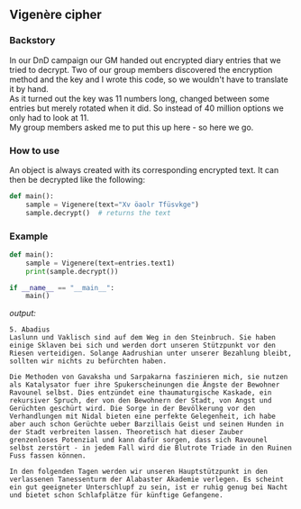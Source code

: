 ## Vigenère cipher

### Backstory
In our DnD campaign our GM handed out encrypted diary entries that we tried to decrypt.
Two of our group members discovered the encryption method and the key and I wrote this code, so we wouldn't have to
translate it by hand.  
As it turned out the key was 11 numbers long, changed between some entries but merely rotated when it did. So instead
of 40 million options we only had to look at 11.  
My group members asked me to put this up here - so here we go.

### How to use
An object is always created with its corresponding encrypted text. It can then be decrypted like the following:
```python
def main():
    sample = Vigenere(text="Xv öaolr Tfüsvkge")
    sample.decrypt()  # returns the text
```


### Example
```python
def main():
    sample = Vigenere(text=entries.text1)
    print(sample.decrypt())

if __name__ == "__main__":
    main()
```
_output:_
```
5. Abadius 
Laslunn und Vaklisch sind auf dem Weg in den Steinbruch. Sie haben einige Sklaven bei sich und werden dort unseren Stützpunkt vor den Riesen verteidigen. Solange Aadrushian unter unserer Bezahlung bleibt, sollten wir nichts zu befürchten haben.

Die Methoden von Gavaksha und Sarpakarna faszinieren mich, sie nutzen als Katalysator fuer ihre Spukerscheinungen die Ängste der Bewohner Ravounel selbst. Dies entzündet eine thaumaturgische Kaskade, ein rekursiver Spruch, der von den Bewohnern der Stadt, von Angst und Gerüchten geschürt wird. Die Sorge in der Bevölkerung vor den Verhandlungen mit Nidal bieten eine perfekte Gelegenheit, ich habe aber auch schon Gerüchte ueber Barzillais Geist und seinen Hunden in der Stadt verbreiten lassen. Theoretisch hat dieser Zauber grenzenloses Potenzial und kann dafür sorgen, dass sich Ravounel selbst zerstört - in jedem Fall wird die Blutrote Triade in den Ruinen Fuss fassen können.

In den folgenden Tagen werden wir unseren Hauptstützpunkt in den verlassenen Tanessenturm der Alabaster Akademie verlegen. Es scheint ein gut geeigneter Unterschlupf zu sein, ist er ruhig genug bei Nacht und bietet schon Schlafplätze für künftige Gefangene.

```